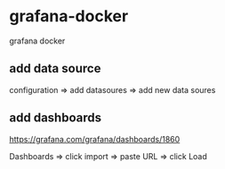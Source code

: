 # grafana-docker
grafana docker


## add data source

configuration => add datasoures => add new data soures

## add dashboards

https://grafana.com/grafana/dashboards/1860


Dashboards => click import => paste URL => click Load
